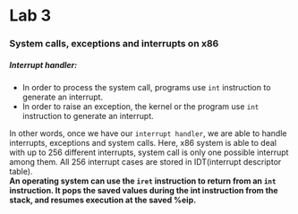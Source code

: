 # Lab 3
### System calls, exceptions and interrupts on x86
##### Interrupt handler:
* In order to process the system call, programs use ```int``` instruction to generate an interrupt.
* In order to raise an exception, the kernel or the program use ```int``` instruction to generate an interrupt.  
  
In other words, once we have our ```interrupt handler```, we are able to handle interrupts, exceptions and system calls. Here, x86 system is able to deal with up to 256 different interrupts, system call is only one possible interrupt among them. All 256 interrupt cases are stored in IDT(interrupt descriptor table).  
**An operating system can use the ```iret``` instruction to return from an ```int``` instruction. It pops the saved values during the int instruction from the stack, and resumes execution at the saved %eip.**

